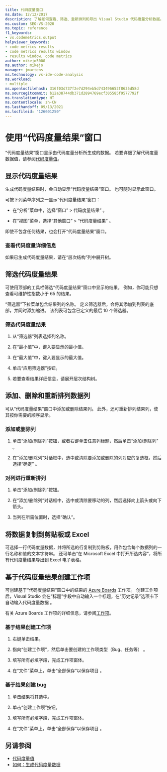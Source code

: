```yaml
---
title: 代码度量窗口
ms.date: 12/12/2017
description: 了解如何查看、筛选、重新排列和导出 Visual Studio 代码度量分析数据。 查看如何基于代码度量结果创建工作项。
ms.custom: SEO-VS-2020
ms.topic: reference
f1_keywords:
- vs.codemetrics.output
helpviewer_keywords:
- code metrics results
- code metrics results window
- results window, code metrics
author: mikejo5000
ms.author: mikejo
manager: jmartens
ms.technology: vs-ide-code-analysis
ms.workload:
- multiple
ms.openlocfilehash: 316f03d737f2e7d294eb5d743496652f8635d58d
ms.sourcegitcommit: b12a38744db371d2894769ecf305585f9577792f
ms.translationtype: HT
ms.contentlocale: zh-CN
ms.lasthandoff: 09/13/2021
ms.locfileid: "126601250"
---
```

# <a name="use-the-code-metrics-results-window"></a>使用“代码度量结果”窗口

“代码度量结果”窗口显示由代码度量分析所生成的数据。 若要详细了解代码度量数据值，请参阅[代码度量值](../code-quality/code-metrics-values.md)。

## <a name="display-code-metrics-results"></a>显示代码度量结果

生成代码度量结果时，会自动显示“代码度量结果”窗口。 也可随时显示此窗口。

可按下列菜单序列之一显示“代码度量结果”窗口：

- 在“分析”菜单中，选择“窗口” > 代码度量结果”  。

- 在“视图”菜单，选择“其他窗口” > “代码度量结果”  。

即使不包含任何结果，也会打开“代码度量结果”窗口。

### <a name="to-view-code-metrics-details"></a>查看代码度量详细信息

如果已生成代码度量结果，请在“层次结构”列中展开树。

## <a name="filter-code-metrics-results"></a>筛选代码度量结果

可使用顶部的工具栏筛选“代码度量结果”窗口中显示的结果。 例如，你可能只想查看可维护性指数小于 65 的结果。

“筛选器”下拉菜单包含结果列的名称。 定义筛选器后，会将其添加到列表的底部，并同时添加缩进。 该列表可包含已定义的最后 10 个筛选器。

### <a name="to-filter-the-code-metrics-results"></a>筛选代码度量结果

1. 从“筛选器”列表选择列名称。

2. 在“最小值”中，键入要显示的最小值。

3. 在“最大值”中，键入要显示的最大值。

4. 单击“应用筛选器”按钮。

5. 若要查看结果详细信息，请展开层次结构树。

## <a name="add-remove-and-rearrange-data-columns"></a>添加、删除和重新排列数据列

可从“代码度量结果”窗口中添加或删除结果列。 此外，还可重新排列结果列，使其按你需要的顺序显示。

### <a name="add-or-remove-a-column"></a>添加或删除列

1. 单击“添加/删除列”按钮，或者右键单击任意列标题，然后单击“添加/删除列” 。

1. 在“添加/删除列”对话框中，选中或清除要添加或删除的列对应的复选框，然后选择“确定” 。

### <a name="rearrange-columns"></a>对列进行重新排列

1. 单击“添加/删除列”按钮。

1. 在“添加/删除列”对话框中，选中或清除要移动的列，然后选择向上箭头或向下箭头。

1. 当列在所需位置时，选择“确认”。

## <a name="copy-data-to-the-clipboard-or-excel"></a>将数据复制到剪贴板或 Excel

可选择一行代码度量数据，并将所选的行复制到剪贴板，用作包含每个数据列的一行名称和值的文本字符串。 还可单击“在 Microsoft Excel 中打开所选内容”，将所有代码度量结果导出到 Excel 电子表格。

## <a name="create-a-work-item-based-on-code-metric-results"></a>基于代码度量结果创建工作项

可创建基于“代码度量结果”窗口中的结果的 [Azure Boards](/azure/devops/boards/index?view=vsts&preserve-view=true) 工作项。 创建工作项后，Visual Studio 会在“标题”字段中自动输入一个标题，在“历史记录”选项卡下自动输入代码度量数据 。

有关 Azure Boards 工作项的详细信息，请参阅[工作项](/azure/devops/boards/work-items/index?view=vsts&preserve-view=true)。

### <a name="to-create-a-work-item-based-on-a-result"></a>基于结果创建工作项

1. 右键单击结果。

2. 指向“创建工作项”，然后单击要创建的工作项类型（Bug、任务等）  。

3. 填写所有必填字段，完成工作项窗体。

4. 在“文件”菜单上，单击“全部保存”以保存项目 。

### <a name="to-create-a-bug-based-on-a-result"></a>基于结果创建 bug

1. 单击结果将其选中。

2. 单击“创建工作项”按钮。

3. 填写所有必填字段，完成工作项窗体。

4. 在“文件”菜单上，单击“全部保存”以保存项目 。

## <a name="see-also"></a>另请参阅

- [代码度量值](../code-quality/code-metrics-values.md)
- [如何：生成代码度量数据](../code-quality/how-to-generate-code-metrics-data.md)
